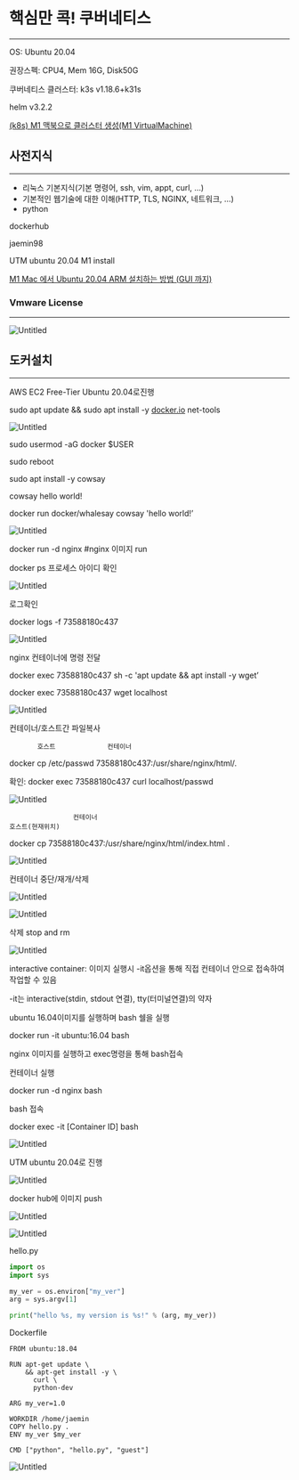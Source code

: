 # 핵심만 콕! 쿠버네티스

---

OS: Ubuntu 20.04

권장스펙: CPU4, Mem 16G, Disk50G

쿠버네티스 클러스터: k3s v1.18.6+k31s

helm v3.2.2

[(k8s) M1 맥북으로 클러스터 생성(M1 VirtualMachine)](https://eocis.app/117/)

## 사전지식

---

- 리눅스 기본지식(기본 명령어, ssh, vim, appt, curl, …)
- 기본적인 웹기술에 대한 이해(HTTP, TLS, NGINX, 네트워크, …)
- python

dockerhub

jaemin98

UTM ubuntu 20.04 M1 install

[M1 Mac 에서 Ubuntu 20.04 ARM 설치하는 방법 (GUI 까지)](https://sincerity.page/random/Random-How_to_install_Ubuntu20.04_in_M1/)

### Vmware License

---

![Untitled](./Untitled.png)

## 도커설치

---

AWS EC2 Free-Tier Ubuntu 20.04로진행

sudo apt update && sudo apt install -y [docker.io](http://docker.io/) net-tools

![Untitled](%E1%84%92%E1%85%A2%E1%86%A8%E1%84%89%E1%85%B5%E1%86%B7%E1%84%86%E1%85%A1%E1%86%AB%20%E1%84%8F%E1%85%A9%E1%86%A8!%20%E1%84%8F%E1%85%AE%E1%84%87%E1%85%A5%E1%84%82%E1%85%A6%E1%84%90%E1%85%B5%E1%84%89%E1%85%B3%20a3cc7d95c454417ba2fc5785fd14e515/Untitled%201.png)

sudo usermod -aG docker $USER

sudo reboot

sudo apt install -y cowsay

cowsay hello world!

docker run docker/whalesay cowsay 'hello world!’

![Untitled](%E1%84%92%E1%85%A2%E1%86%A8%E1%84%89%E1%85%B5%E1%86%B7%E1%84%86%E1%85%A1%E1%86%AB%20%E1%84%8F%E1%85%A9%E1%86%A8!%20%E1%84%8F%E1%85%AE%E1%84%87%E1%85%A5%E1%84%82%E1%85%A6%E1%84%90%E1%85%B5%E1%84%89%E1%85%B3%20a3cc7d95c454417ba2fc5785fd14e515/Untitled%202.png)

docker run -d nginx #nginx 이미지 run

docker ps 프로세스 아이디 확인

![Untitled](%E1%84%92%E1%85%A2%E1%86%A8%E1%84%89%E1%85%B5%E1%86%B7%E1%84%86%E1%85%A1%E1%86%AB%20%E1%84%8F%E1%85%A9%E1%86%A8!%20%E1%84%8F%E1%85%AE%E1%84%87%E1%85%A5%E1%84%82%E1%85%A6%E1%84%90%E1%85%B5%E1%84%89%E1%85%B3%20a3cc7d95c454417ba2fc5785fd14e515/Untitled%203.png)

로그확인

docker logs -f 73588180c437

![Untitled](%E1%84%92%E1%85%A2%E1%86%A8%E1%84%89%E1%85%B5%E1%86%B7%E1%84%86%E1%85%A1%E1%86%AB%20%E1%84%8F%E1%85%A9%E1%86%A8!%20%E1%84%8F%E1%85%AE%E1%84%87%E1%85%A5%E1%84%82%E1%85%A6%E1%84%90%E1%85%B5%E1%84%89%E1%85%B3%20a3cc7d95c454417ba2fc5785fd14e515/Untitled%204.png)

nginx 컨테이너에 명령 전달

docker exec 73588180c437 sh -c 'apt update && apt install -y wget’

docker exec 73588180c437 wget localhost

![Untitled](%E1%84%92%E1%85%A2%E1%86%A8%E1%84%89%E1%85%B5%E1%86%B7%E1%84%86%E1%85%A1%E1%86%AB%20%E1%84%8F%E1%85%A9%E1%86%A8!%20%E1%84%8F%E1%85%AE%E1%84%87%E1%85%A5%E1%84%82%E1%85%A6%E1%84%90%E1%85%B5%E1%84%89%E1%85%B3%20a3cc7d95c454417ba2fc5785fd14e515/Untitled%205.png)

컨테이너/호스트간 파일복사

           호스트             컨테이너

docker cp /etc/passwd 73588180c437:/usr/share/nginx/html/.

확인: docker exec 73588180c437 curl localhost/passwd

![Untitled](%E1%84%92%E1%85%A2%E1%86%A8%E1%84%89%E1%85%B5%E1%86%B7%E1%84%86%E1%85%A1%E1%86%AB%20%E1%84%8F%E1%85%A9%E1%86%A8!%20%E1%84%8F%E1%85%AE%E1%84%87%E1%85%A5%E1%84%82%E1%85%A6%E1%84%90%E1%85%B5%E1%84%89%E1%85%B3%20a3cc7d95c454417ba2fc5785fd14e515/Untitled%206.png)

                    컨테이너                                                                 호스트(현재위치)

docker cp 73588180c437:/usr/share/nginx/html/index.html .

![Untitled](%E1%84%92%E1%85%A2%E1%86%A8%E1%84%89%E1%85%B5%E1%86%B7%E1%84%86%E1%85%A1%E1%86%AB%20%E1%84%8F%E1%85%A9%E1%86%A8!%20%E1%84%8F%E1%85%AE%E1%84%87%E1%85%A5%E1%84%82%E1%85%A6%E1%84%90%E1%85%B5%E1%84%89%E1%85%B3%20a3cc7d95c454417ba2fc5785fd14e515/Untitled%207.png)

컨테이너 중단/재개/삭제

![Untitled](%E1%84%92%E1%85%A2%E1%86%A8%E1%84%89%E1%85%B5%E1%86%B7%E1%84%86%E1%85%A1%E1%86%AB%20%E1%84%8F%E1%85%A9%E1%86%A8!%20%E1%84%8F%E1%85%AE%E1%84%87%E1%85%A5%E1%84%82%E1%85%A6%E1%84%90%E1%85%B5%E1%84%89%E1%85%B3%20a3cc7d95c454417ba2fc5785fd14e515/Untitled%208.png)

![Untitled](%E1%84%92%E1%85%A2%E1%86%A8%E1%84%89%E1%85%B5%E1%86%B7%E1%84%86%E1%85%A1%E1%86%AB%20%E1%84%8F%E1%85%A9%E1%86%A8!%20%E1%84%8F%E1%85%AE%E1%84%87%E1%85%A5%E1%84%82%E1%85%A6%E1%84%90%E1%85%B5%E1%84%89%E1%85%B3%20a3cc7d95c454417ba2fc5785fd14e515/Untitled%209.png)

삭제 stop and rm

![Untitled](%E1%84%92%E1%85%A2%E1%86%A8%E1%84%89%E1%85%B5%E1%86%B7%E1%84%86%E1%85%A1%E1%86%AB%20%E1%84%8F%E1%85%A9%E1%86%A8!%20%E1%84%8F%E1%85%AE%E1%84%87%E1%85%A5%E1%84%82%E1%85%A6%E1%84%90%E1%85%B5%E1%84%89%E1%85%B3%20a3cc7d95c454417ba2fc5785fd14e515/Untitled%2010.png)

interactive container: 이미지 실행시 -it옵션을 통해 직접 컨테이너 안으로 접속하여 작업할 수 있음

-it는 interactive(stdin, stdout 연결), tty(터미널연결)의 약자

ubuntu 16.04이미지를 실행하며 bash 쉘을 실행

docker run -it ubuntu:16.04 bash

nginx 이미지를 실행하고 exec명령을 통해 bash접속

컨테이너 실행

docker run -d nginx bash

bash 접속

docker exec -it [Container ID] bash

![Untitled](%E1%84%92%E1%85%A2%E1%86%A8%E1%84%89%E1%85%B5%E1%86%B7%E1%84%86%E1%85%A1%E1%86%AB%20%E1%84%8F%E1%85%A9%E1%86%A8!%20%E1%84%8F%E1%85%AE%E1%84%87%E1%85%A5%E1%84%82%E1%85%A6%E1%84%90%E1%85%B5%E1%84%89%E1%85%B3%20a3cc7d95c454417ba2fc5785fd14e515/Untitled%2011.png)

UTM ubuntu 20.04로 진행

![Untitled](%E1%84%92%E1%85%A2%E1%86%A8%E1%84%89%E1%85%B5%E1%86%B7%E1%84%86%E1%85%A1%E1%86%AB%20%E1%84%8F%E1%85%A9%E1%86%A8!%20%E1%84%8F%E1%85%AE%E1%84%87%E1%85%A5%E1%84%82%E1%85%A6%E1%84%90%E1%85%B5%E1%84%89%E1%85%B3%20a3cc7d95c454417ba2fc5785fd14e515/Untitled%2012.png)

docker hub에 이미지 push

![Untitled](%E1%84%92%E1%85%A2%E1%86%A8%E1%84%89%E1%85%B5%E1%86%B7%E1%84%86%E1%85%A1%E1%86%AB%20%E1%84%8F%E1%85%A9%E1%86%A8!%20%E1%84%8F%E1%85%AE%E1%84%87%E1%85%A5%E1%84%82%E1%85%A6%E1%84%90%E1%85%B5%E1%84%89%E1%85%B3%20a3cc7d95c454417ba2fc5785fd14e515/Untitled%2013.png)

![Untitled](%E1%84%92%E1%85%A2%E1%86%A8%E1%84%89%E1%85%B5%E1%86%B7%E1%84%86%E1%85%A1%E1%86%AB%20%E1%84%8F%E1%85%A9%E1%86%A8!%20%E1%84%8F%E1%85%AE%E1%84%87%E1%85%A5%E1%84%82%E1%85%A6%E1%84%90%E1%85%B5%E1%84%89%E1%85%B3%20a3cc7d95c454417ba2fc5785fd14e515/Untitled%2014.png)

hello.py

```python
import os
import sys

my_ver = os.environ["my_ver"]
arg = sys.argv[1]

print("hello %s, my version is %s!" % (arg, my_ver))
```

Dockerfile

```docker
FROM ubuntu:18.04

RUN apt-get update \
	&& apt-get install -y \
	  curl \
	  python-dev

ARG my_ver=1.0

WORKDIR /home/jaemin
COPY hello.py .
ENV my_ver $my_ver

CMD ["python", "hello.py", "guest"]
```

![Untitled](%E1%84%92%E1%85%A2%E1%86%A8%E1%84%89%E1%85%B5%E1%86%B7%E1%84%86%E1%85%A1%E1%86%AB%20%E1%84%8F%E1%85%A9%E1%86%A8!%20%E1%84%8F%E1%85%AE%E1%84%87%E1%85%A5%E1%84%82%E1%85%A6%E1%84%90%E1%85%B5%E1%84%89%E1%85%B3%20a3cc7d95c454417ba2fc5785fd14e515/Untitled%2015.png)
